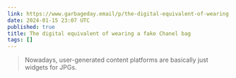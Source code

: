 ```yaml
---
link: https://www.garbageday.email/p/the-digital-equivalent-of-wearing
date: 2024-01-15 23:07 UTC
published: true
title: The digital equivalent of wearing a fake Chanel bag
tags: []
---
```


> Nowadays, user-generated content platforms are basically just widgets for JPGs.
